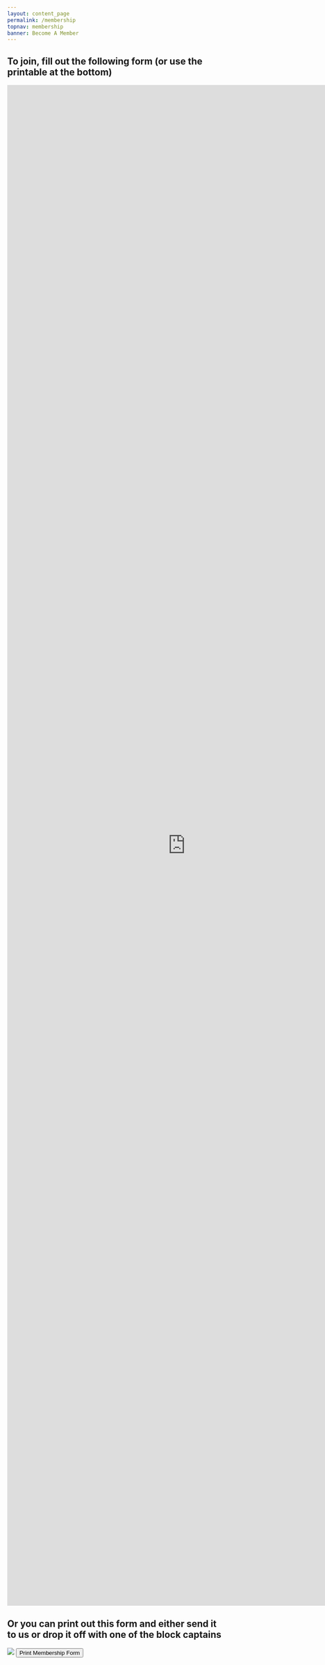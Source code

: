 ```yaml
---
layout: content_page
permalink: /membership
topnav: membership
banner: Become A Member
---
```



## To join, fill out the following form (or use the printable at the bottom)

<iframe src="https://docs.google.com/forms/d/e/1FAIpQLSeP5TWXYzh1mgieIZEEx3GMoP9vil9jlXYSzDJ4UURMPgwK2g/viewform?embedded=true" width="820" height="3500" frameborder="0" marginheight="0" marginwidth="0">Loading…</iframe>

<!--
## You can now send your membership renewal with [Zelle(c)](https://www.zellepay.com/how-it-works)

Zelle is an online person-to-person, person-to-business payment service.  Your bank likely already supports Zelle from your banking dashboard.  For example,
    at Chase, you can login and go to your <b>Pay & Transfer</b> menu entry and select <b>Payment Center</b>.  You should see a screen like [Chase dashboard for Zelle](images/zelle-at-chase.png).   From there you can enroll in Zelle and add a new recipient of <b>{{site.owner.email}}</b>.  Your payment via Zelle will automatically send a notification to the board along with your membership contribution to the CNA account.   You can also download the [Getting started with Zelle](https://www.zellepay.com/go/zelle) app for your iPhone or Android device.
-->

## Or you can print out this form and either send it to us or drop it off with one of the block captains

<img src="images/CNA_membership_request.png">
<button onclick="printImg('images/CNA_membership_request.pdf')">Print Membership Form</button>
